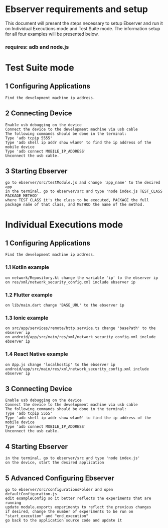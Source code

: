 # Ebserver requirements and setup

This document will present the steps necessary to setup Ebserver and run it on Individual Executions mode and Test Suite mode.
The information setup for all four examples will be presented below.

### requires: adb and node.js

# Test Suite mode

## 1 Configuring Applications
    Find the development machine ip address.

## 2 Connecting Device
    Enable usb debugging on the device
    Connect the device to the development machine via usb cable
    The following commands should be done in the terminal:
    Type 'adb tcpip 5555'
    Type 'adb shell ip addr show wlan0' to find the ip address of the mobile device
    Type 'adb connect MOBILE_IP_ADDRESS'
    Unconnect the usb cable.

## 3 Starting Ebserver
    go to ebserver/src/testModule.js and change 'app_name' to the desired app
    in the terminal, go to ebserver/src and type 'node index.js TEST_CLASS PACKAGE METHOD'
    where TEST_CLASS it's the class to be executed, PACKAGE the full package name of that class, and METHOD the name of the method.

# Individual Executions mode

## 1 Configuring Applications
    Find the development machine ip address.

### 1.1 Kotlin example
    on network/Repository.kt change the variable 'ip' to the ebserver ip
    on res/xml/network_security_config.xml include ebserver ip 

### 1.2 Flutter example
    on lib/main.dart change 'BASE_URL' to the ebserver ip

### 1.3 Ionic example
    on src/app/services/remote/http.service.ts change 'basePath' to the ebserver ip
    on android/app/src/main/res/xml/network_security_config.xml include ebserver ip 

### 1.4 React Native example
    on App.js change 'localhostip' to the ebserver ip
    android/app/src/main/res/xml/network_security_config.xml include ebserver ip 

## 3 Connecting Device
    Enable usb debugging on the device
    Connect the device to the development machine via usb cable
    The following commands should be done in the terminal:
    Type 'adb tcpip 5555'
    Type 'adb shell ip addr show wlan0' to find the ip address of the mobile device
    Type 'adb connect MOBILE_IP_ADDRESS'
    Unconnect the usb cable.

## 4 Starting Ebserver
    in the terminal, go to ebserver/src and type 'node index.js'
    on the device, start the desired application

## 5 Advanced Configuring Ebserver
    go to ebserver/src/configurationsFolder and open defaultConfiguration.js
    edit exampleConfig so it better reflects the experiments that are running
    update module.exports experiments to reflect the previous changes
    if desired, change the number of experiments to be run on "start_execution" and "end_execution"
    go back to the application source code and update it